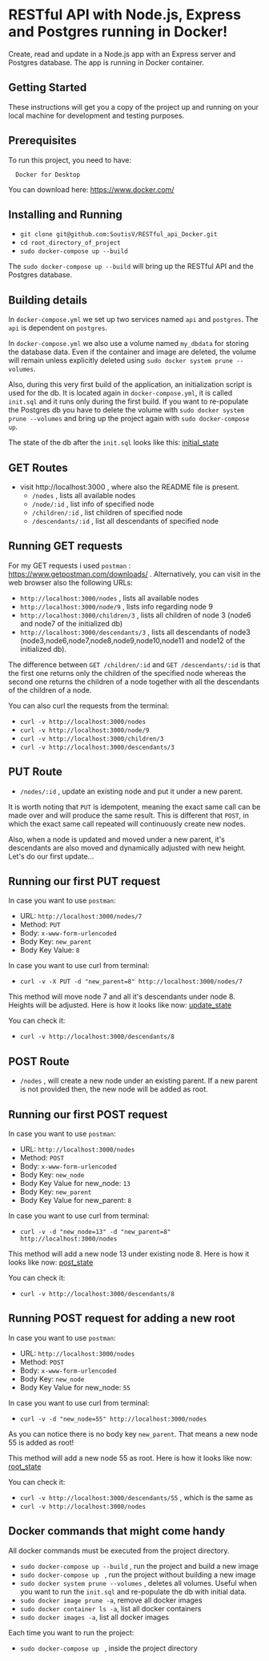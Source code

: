 # RESTful API with Node.js, Express and Postgres running in Docker!

Create, read and update in a Node.js app with an Express server and Postgres database.
The app is running in Docker container.

## Getting Started 

These instructions will get you a copy of the project up and running on your local machine for development and testing purposes.

## Prerequisites

To run this project, you need to have:

```
  Docker for Desktop
```
You can download here: https://www.docker.com/

## Installing and Running

* `git clone git@github.com:SoutisV/RESTful_api_Docker.git`
* `cd root_directory_of_project`
* `sudo docker-compose up --build`

The `sudo docker-compose up --build` will bring up the RESTful API and the Postgres database.

## Building details

In `docker-compose.yml` we set up two services named `api` and `postgres`.
The `api` is dependent on `postgres`.

In `docker-compose.yml` we also use a volume named `my_dbdata` for storing the database data.
Even if the container and image are deleted, the volume will remain unless explicitly deleted using
`sudo docker system prune --volumes`.

Also, during this very first build of the application, an initialization script is used for the db.
It is located again in `docker-compose.yml`, it is called `init.sql` and it runs only during the first build.
If you want to re-populate the Postgres db you have to delete the volume with
`sudo docker system prune --volumes` and bring up the project again with
`sudo docker-compose up`.

The state of the db after the `init.sql` looks like this:
[initial_state](https://github.com/SoutisV/RESTful_api_Docker/blob/master/init_db.png)

## GET Routes

* visit http://localhost:3000 , where also the README file is present.
  * `/nodes` , lists all available nodes
  * `/node/:id` , list info of specified node
  * `/children/:id` , list children of specified node
  * `/descendants/:id` , list all descendants of specified node

## Running GET requests

For my GET requests i used `postman` : https://www.getpostman.com/downloads/ .
Alternatively, you can visit in the web browser also the following URLs:
* `http://localhost:3000/nodes` , lists all available nodes
* `http://localhost:3000/node/9` , lists info regarding node 9
* `http://localhost:3000/children/3` , lists all children of node 3 (node6 and node7 of the initialized db)
* `http://localhost:3000/descendants/3` , lists all descendants of
 node3 (node3,node6,node7,node8,node9,node10,node11 and node12 of the initialized db).

The difference between `GET /children/:id` and `GET /descendants/:id` is that the first one returns
only the children of the specified node whereas the second one returns the children of a node together with all the descendants of the children of a node.  

You can also curl the requests from the terminal:
* `curl -v http://localhost:3000/nodes`
* `curl -v http://localhost:3000/node/9`
* `curl -v http://localhost:3000/children/3`
* `curl -v http://localhost:3000/descendants/3`

## PUT Route

* `/nodes/:id` , update an existing node and put it under a new parent.

It is worth noting that `PUT` is idempotent, meaning the exact same call can be made over and will
produce the same result. This is different that `POST`, in which the exact same call repeated will continuously
create new nodes.

Also, when a node is updated and moved under a new parent, it's descendants are also moved and dynamically
adjusted with new height.
Let's do our first update...

## Running our first PUT request

In case you want to use `postman`:
* URL: `http://localhost:3000/nodes/7`
* Method: `PUT`
* Body: `x-www-form-urlencoded`
* Body Key: `new_parent`
* Body Key Value: `8`

In case you want to use curl from terminal:
* `curl -v -X PUT -d "new_parent=8" http://localhost:3000/nodes/7`

This method will move node 7 and all it's descendants under node 8.
Heights will be adjusted.
Here is how it looks like now: [update_state](https://github.com/SoutisV/RESTful_api_Docker/blob/master/update_db.png)

You can check it:
* `curl -v http://localhost:3000/descendants/8`

## POST Route

* `/nodes` , will create a new node under an existing parent. If a new parent is not provided then,
the new node will be added as root.

## Running our first POST request

In case you want to use `postman`:
* URL: `http://localhost:3000/nodes`
* Method: `POST`
* Body: `x-www-form-urlencoded`
* Body Key: `new_node`
* Body Key Value for new_node: `13`
* Body Key: `new_parent`
* Body Key Value for new_parent: `8`

In case you want to use curl from terminal:
* `curl -v -d "new_node=13" -d "new_parent=8" http://localhost:3000/nodes`

This method will add a new node 13 under existing node 8.
Here is how it looks like now: [post_state](https://github.com/SoutisV/RESTful_api_Docker/blob/master/post_db.png)

You can check it:
* `curl -v http://localhost:3000/descendants/8`

## Running POST request for adding a new root

In case you want to use `postman`:
* URL: `http://localhost:3000/nodes`
* Method: `POST`
* Body: `x-www-form-urlencoded`
* Body Key: `new_node`
* Body Key Value for new_node: `55`

In case you want to use curl from terminal:
* `curl -v -d "new_node=55" http://localhost:3000/nodes`

As you can notice there is no body key `new_parent`. That means a new node 55 is added as root!

This method will add a new node 55 as root.
Here is how it looks like now: [root_state](https://github.com/SoutisV/RESTful_api_Docker/blob/master/root_db.png)

You can check it:
* `curl -v http://localhost:3000/descendants/55`  , which is the same as
* `curl -v http://localhost:3000/nodes`


## Docker commands that might come handy
All docker commands must be executed from the project directory.

* `sudo docker-compose up --build`  , run the project and build a new image
* `sudo docker-compose up `  , run the project without building a new image
* `sudo docker system prune --volumes` , deletes all volumes. Useful when you want to run the `init.sql` and re-populate the db with initial data.
* `sudo docker image prune -a`, remove all docker images
* `sudo docker container ls -a`, list all docker containers
* `sudo docker images -a`, list all docker images

Each time you want to run the project:
* `sudo docker-compose up `  , inside the project directory
